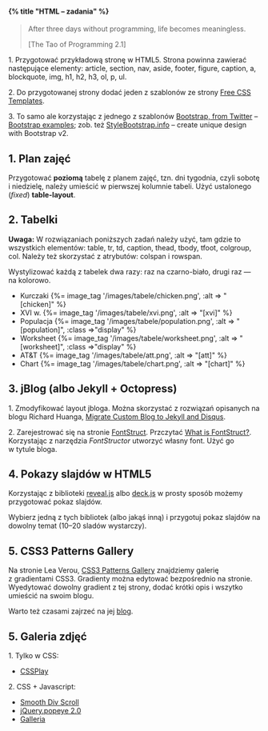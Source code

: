 #### {% title "HTML – zadania" %}

<blockquote>
 <p>
   After three days without programming, life becomes meaningless.
 </p>
 <p class="author">[The Tao of Programming 2.1]</p>
</blockquote>

1\. Przygotować przykładową stronę w HTML5.
Strona powinna zawierać następujące elementy:
article, section, nav, aside, footer, figure, caption,
a, blockquote, img, h1, h2, h3, ol, p, ul.

2\. Do przygotowanej strony dodać jeden z szablonów ze strony
[Free CSS Templates](http://www.freecsstemplates.org).

3\. To samo ale korzystając z jednego z szablonów
[Bootstrap, from Twitter](http://twitter.github.com/bootstrap/) –
[Bootstrap examples](http://twitter.github.com/bootstrap/examples.html);
zob. też [StyleBootstrap.info](http://stylebootstrap.info/) –
create unique design with Bootstrap v2.


## 1. Plan zajęć

Przygotować **poziomą** tabelę z planem zajęć, tzn. dni tygodnia,
czyli sobotę i niedzielę, należy umieścić w pierwszej kolumnie tabeli.
Użyć ustalonego (*fixed*) **table-layout**.


## 2. Tabelki

**Uwaga:** W rozwiązaniach poniższych zadań należy użyć, tam gdzie
to wszystkich elementów:
table, tr, td, caption, thead, tbody, tfoot, colgroup, col.
Należy też skorzystać z atrybutów: colspan i rowspan.

Wystylizować każdą z tabelek dwa razy: raz na czarno-biało,
drugi raz — na kolorowo.

* Kurczaki {%= image_tag '/images/tabele/chicken.png', :alt => "[chicken]" %}
* XVI w. {%= image_tag '/images/tabele/xvi.png', :alt => "[xvi]" %}
* Populacja {%= image_tag '/images/tabele/population.png', :alt => "[population]", :class =>"display" %}
* Worksheet {%= image_tag '/images/tabele/worksheet.png', :alt => "[worksheet]", :class =>"display" %}
* AT&T {%= image_tag '/images/tabele/att.png', :alt => "[att]" %}
* Chart {%= image_tag '/images/tabele/chart.png', :alt => "[chart]" %}


## 3. jBlog (albo Jekyll + Octopress)

1\. Zmodyfikować layout jbloga. Można skorzystać z rozwiązań
opisanych na blogu Richard Huanga,
[Migrate Custom Blog to Jekyll and Disqus](http://www.huangzhimin.com/2011/01/20/migrate-custom-blog-to-jekyll-and-disqus/).

2\. Zarejestrować się na stronie [FontStruct](http://fontstruct.com/).
Przczytać [What is FontStruct?](http://fontstruct.com/learn_more).
Korzystając z narzędzia *FontStructor* utworzyć własny font.
Użyć go w tytule bloga.


## 4. Pokazy slajdów w HTML5

Korzystając z biblioteki
[reveal.js](http://lab.hakim.se/reveal-js/)
albo [deck.js](http://imakewebthings.github.com/deck.js/)
w prosty sposób możemy przygotować pokaz slajdów.

Wybierz jedną z tych bibliotek (albo jakąś inną)
i przygotuj pokaz slajdów na dowolny temat
(10–20 sladów wystarczy).


## 5. CSS3 Patterns Gallery

Na stronie Lea Verou, [CSS3 Patterns Gallery](http://lea.verou.me/css3patterns/) znajdziemy
galerię z gradientami CSS3. Gradienty można edytować bezpośrednio
na stronie. Wyedytować dowolny gradient z tej strony, dodać krótki opis
i wszytko umieścić na swoim blogu.

Warto też czasami zajrzeć na jej [blog](http://lea.verou.me/).


## 5. Galeria zdjęć

1\. Tylko w CSS:

* [CSSPlay](http://www.cssplay.co.uk/)


2\. CSS + Javascript:

* [Smooth Div Scroll](http://www.smoothdivscroll.com/)
* [jQuery.popeye 2.0](http://dev.herr-schuessler.de/jquery/popeye/)
* [Galleria](http://galleria.aino.se/)
